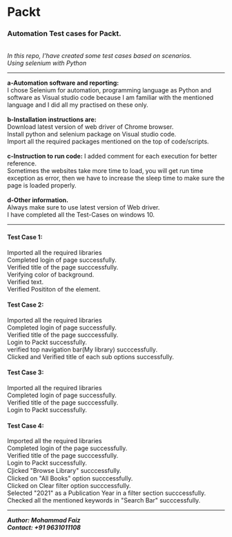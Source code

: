 # Packt
<h3>Automation Test cases for Packt.</h3>
<br>
<i>In this repo, I'have created some test cases based on scenarios.
<br>
Using selenium with Python </i>
<hr>

<b>a-Automation software and reporting:</b>
<br>
I chose Selenium for automation, programming language as Python and software as Visual studio code because I am familiar with the mentioned language and I did all my practised on these only.
<br><br>
<b>b-Installation instructions are:</b>
<br>
Download latest version of web driver of Chrome browser.
<br>
Install python and selenium package on Visual studio code.
<br>
Import all the required packages mentioned on the top of code/scripts.
<br><br>
<b>c-Instruction to run code:</b>
I added comment for each execution for better reference.
<br>
Sometimes the websites take more time to load, you will get run time exception as error, then we have to increase the sleep time to make sure the page is loaded properly.
<br><br>
<b>d-Other information.</b>
<br>
Always make sure to use latest version of Web driver.
<br>
I have completed all the Test-Cases on windows 10.
<hr>


<h4>Test Case 1:</h4>
Imported all the required libraries
<br>
Completed login of page successfully.
<br>
Verified title of the page succcessfully.
<br>
Verifying color of background.
<br>
Verified text.
<br>
Verified Posititon of the element.
<br>


<h4>Test Case 2:</h4>
Imported all the required libraries
<br>
Completed login of page successfully.
<br>
Verified title of the page succcessfully.
<br>
Login to Packt successfully.
<br>
verified top navigation bar(My library) succcessfully.
<br>
Clicked and Verified title of each sub options successfully.
<br>

<h4>Test Case 3:</h4>
Imported all the required libraries
<br>
Completed login of page successfully.
<br>
Verified title of the page succcessfully.
<br>
Login to Packt successfully.
<br>

<h4>Test Case 4:</h4>
Imported all the required libraries
<br>
Completed login of the page successfully.
<br>
Verified title of the page succcessfully.
<br>
Login to Packt successfully.
<br>
Cl̥icked "Browse Library" succcessfully.
<br>
Clicked on "All Books" option succcessfully.
<br>
Clicked on Clear filter option succcessfully.
<br>
Selected "2021" as a Publication Year in a filter section succcessfully.
<br>
Checked all the mentioned keywords in "Search Bar" succcessfully.
<br>
<hr>


<em><strong>Author: Mohammad Faiz
<br>
Contact: +91 9631011108</strong></em>


